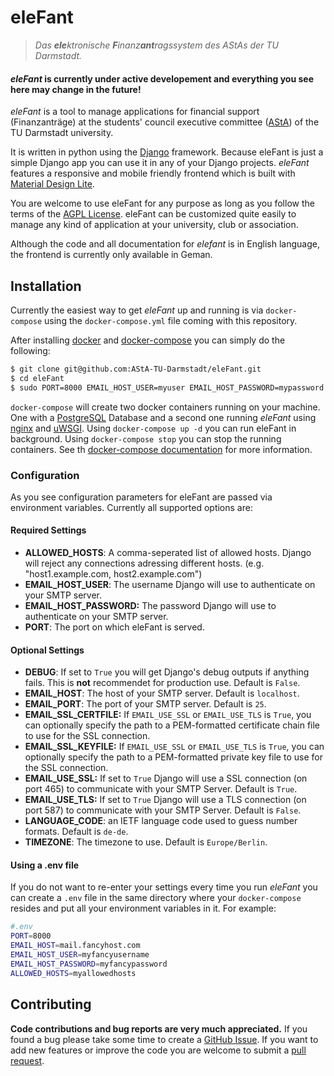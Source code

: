 # eleFant
> _Das **ele**ktronische **F**inanz**ant**ragssystem des AStAs der TU Darmstadt._

#### **_eleFant_ is currently under active developement and everything you see here may change in the future!**

*eleFant* is a tool to manage applications for financial support (Finanzanträge) at the students' council executive committee ([AStA](https://www.asta.tu-darmstadt.de)) of the TU Darmstadt university.

It is written in python using the [Django](https://www.djangoproject.com/) framework. Because eleFant is just a simple Django app you can use it in any of your Django projects. *eleFant* features a responsive and mobile friendly frontend which is built with [Material Design Lite](https://github.com/google/material-design-lite).

You are welcome to use eleFant for any purpose as long as you follow the terms of the [AGPL License](./LICENSE.md). eleFant can be customized quite easily to manage any kind of application at your university, club or association.

Although the code and all documentation for *elefant* is in English language, the frontend is currently only available in Geman.

## Installation

Currently the easiest way to get *eleFant* up and running is via `docker-compose` using the `docker-compose.yml` file coming with this repository.

After installing [docker](https://docs.docker.com/) and [docker-compose](https://docs.docker.com/compose/) you can simply do the following:
```bash
$ git clone git@github.com:AStA-TU-Darmstadt/eleFant.git
$ cd eleFant
$ sudo PORT=8000 EMAIL_HOST_USER=myuser EMAIL_HOST_PASSWORD=mypassword ALLOWED_HOSTS=host1.example.com,host2.example.com docker-compose up
```

`docker-compose` will create two docker containers running on your machine. One with a [PostgreSQL](https://www.postgresql.org/) Database and a second one running *eleFant* using [nginx](https://www.nginx.com/) and [uWSGI](http://uwsgi-docs.readthedocs.io/en/latest/). Using `docker-compose up -d` you can run eleFant in background. Using `docker-compose stop` you can stop the running containers. See th [docker-compose documentation](https://docs.docker.com/compose/) for more information.

### Configuration
As you see configuration parameters for eleFant are passed via environment variables. Currently all supported options are:

#### Required Settings
- **ALLOWED_HOSTS**: A comma-seperated list of allowed hosts. Django will reject any connections adressing different hosts. (e.g. "host1.example.com, host2.example.com")
- **EMAIL_HOST_USER**: The username Django will use to authenticate on your SMTP server.
- **EMAIL_HOST_PASSWORD:** The password Django will use to authenticate on your SMTP server.
- **PORT**: The port on which eleFant is served.

#### Optional Settings
- **DEBUG**: If set to `True` you will get Django's debug outputs if anything fails. This is **not** recommendet for production use. Default is `False`.
- **EMAIL_HOST**: The host of your SMTP server. Default is `localhost`.
- **EMAIL_PORT**: The port of your SMTP server. Default is `25`.
- **EMAIL_SSL_CERTFILE:** If `EMAIL_USE_SSL` or `EMAIL_USE_TLS` is `True`, you can optionally specify the path to a PEM-formatted certificate chain file to use for the SSL connection.
- **EMAIL_SSL_KEYFILE:** If `EMAIL_USE_SSL` or `EMAIL_USE_TLS` is `True`, you can optionally specify the path to a PEM-formatted private key file to use for the SSL connection.
- **EMAIL_USE_SSL:** If set to `True` Django will use a SSL connection (on port 465) to communicate with your SMTP Server. Default is `True`.
- **EMAIL_USE_TLS:** If set to `True` Django will use a TLS connection (on port 587) to communicate with your SMTP Server. Default is `False`.
- **LANGUAGE_CODE**: an IETF language code used to guess number formats. Default is `de-de`.
- **TIMEZONE**: The timezone to use. Default is `Europe/Berlin`.

#### Using a .env file
If you do not want to re-enter your settings every time you run *eleFant* you can create a `.env` file in the same directory where your `docker-compose` resides and put all your environment variables in it.
For example:

```bash
#.env
PORT=8000
EMAIL_HOST=mail.fancyhost.com
EMAIL_HOST_USER=myfancyusername
EMAIL_HOST_PASSWORD=myfancypassword
ALLOWED_HOSTS=myallowedhosts
```

## Contributing
**Code contributions and bug reports are very much appreciated.** If you found a bug please take some time to create a [GitHub Issue](https://github.com/AStA-TU-Darmstadt/EleFAnt/issues). If you want to add new features or improve the code you are welcome to submit a [pull request](https://github.com/AStA-TU-Darmstadt/EleFAnt/pulls).
